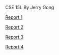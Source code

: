 CSE 15L
By Jerry Gong

[Report 1](https://jgong7.github.io/cse15l-lab-reports/lab-report-1-week-2.html)

[Report 2](https://jgong7.github.io/cse15l-lab-reports/lab-report-2-week-4.html)

[Report 3](https://jgong7.github.io/cse15l-lab-reports/lab-report-3-week-6.html)

[Report 4](https://jgong7.github.io/cse15l-lab-reports/lab-report-4-week-8.html)

